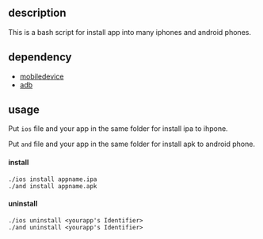 ## description

This is a bash script for install app into many iphones and android phones.

## dependency

- [mobiledevice](https://github.com/imkira/mobiledevice)
- [adb](https://developer.android.com/studio/command-line/adb.html)

## usage
Put `ios` file and your app in the same folder for install ipa to ihpone.

Put `and` file and your app in the same folder for install apk to android phone.

#### install

```
./ios install appname.ipa
./and install appname.apk
```
#### uninstall

```
./ios uninstall <yourapp's Identifier>
./and uninstall <yourapp's Identifier>
```

